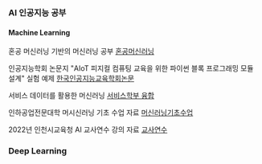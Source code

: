 ### AI 인공지능 공부
#### Machine Learning

혼공 머신러닝 기반의 머신러닝 공부
[혼공머신러닝](%ED%98%BC%EA%B3%B5%EB%A8%B8%EC%8B%A0%EB%9F%AC%EB%8B%9D/) 

인공지능학회 논문지 "AIoT 피지컬 컴퓨팅 교육을 위한 파이썬 블록 프로그래밍 모듈 설계" 실험 예제
[한국인공지능교육학회논문](%EC%9D%B8%EA%B3%B5%EC%A7%80%EB%8A%A5%ED%95%99%ED%9A%8C%20%EB%85%BC%EB%AC%B8%20%EC%98%88%EC%A0%9C/)


서비스 데이터를 활용한 머신러닝
[서비스학부 융합](%EC%84%9C%EB%B9%84%EC%8A%A4%ED%95%99%EB%B6%80%EB%A5%BC%20%EC%9C%84%ED%95%9C%20%EC%98%88%EC%A0%9C/)


인하공업전문대학 머시신러닝 기초 수업 자료
[머신러닝기초수업](%EB%A8%B8%EC%8B%A0%EB%9F%AC%EB%8B%9D%20%EC%88%98%EC%97%85/)


2022년 인천시교육청 AI 교사연수 강의 자료
[교사연수](%EA%B5%90%EC%82%AC%EC%97%B0%EC%88%98%20%EC%98%88%EC%A0%9C/)


### Deep Learning


